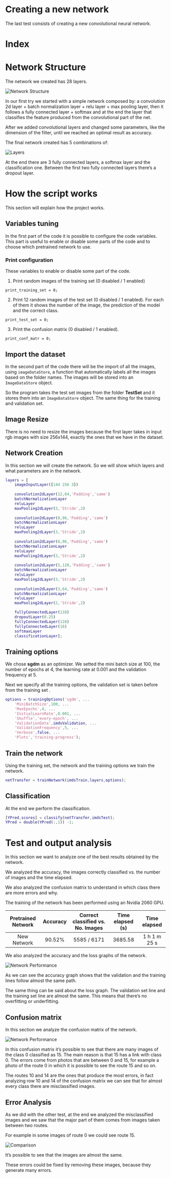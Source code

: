 # Creating a new network
The last test consists of creating a new convolutional neural network.

# Index

# Network Structure

The network we created has 28 layers.

![Network Structure](img/new/Network.png)

In our first try we started with a simple network composed by: a convolution 2d layer + batch normalization layer + relu layer + max pooling layer, then it follows a fully connected layer + softmax and at the end the layer that classifies the feature produced from the convolutional part of the net.

After we added convolutional layers and changed some parameters, like the dimension of the filter, until we reached an optimal result as accuracy.

The final network created has 5 combinations of:

![Layers](img/new/Layers.png)

At the end there are 3 fully connected layers, a softmax layer and the classification one. Between the first two fully connected layers there’s a dropout layer.

# How the script works
This section will explain how the project works.

## Variables tuning
In the first part of the code it is possible to configure the code variables. This part is useful to enable or disable some parts of the code and to choose which pretrained network to use.

### Print configuration
These variables to enable or disable some part of the code. 
1. Print random images of the training set (0 disabled / 1 enabled)
```
print_training_set = 0;
```
2. Print 12 random images of the test set (0 disabled / 1 enabled). For each of them it shows the number of the image, the prediction of the model and the correct class.
```
print_test_set = 0;
```
3. Print the confusion matrix (0 disabled / 1 enabled).
```
print_conf_matr = 0;
```

## Import the dataset
In the second part of the code there will be the import of all the images, using ```imageDataStore```, a function that automatically labels all the images based on the folder names. The images will be stored into an ```ImageDataStore``` object. 

So the program takes the test set images from the folder **TestSet** and it stores them into an ```ImageDataStore``` object. The same thing for the training and validation set.

## Image Resize
There is no need to resize the images because the first layer takes in input rgb images with size 256x144, exactly the ones that we have in the dataset.

## Network Creation
In this section we will create the network. So we will show which layers and what parameters are in the network.
```matlab
layers = [
    imageInputLayer([144 256 3])
    
    convolution2dLayer(12,64,'Padding','same')
    batchNormalizationLayer
    reluLayer
    maxPooling2dLayer(3,'Stride',2)
    
    convolution2dLayer(8,96,'Padding','same')
    batchNormalizationLayer
    reluLayer
    maxPooling2dLayer(3,'Stride',2)
    
    convolution2dLayer(6,96,'Padding','same')
    batchNormalizationLayer
    reluLayer
    maxPooling2dLayer(3,'Stride',2)
    
    convolution2dLayer(5,128,'Padding','same')
    batchNormalizationLayer
    reluLayer
    maxPooling2dLayer(3,'Stride',2)
    
    convolution2dLayer(3,64,'Padding','same')
    batchNormalizationLayer
    reluLayer
    maxPooling2dLayer(2,'Stride',2)

    fullyConnectedLayer(128)
    dropoutLayer(0.25)
    fullyConnectedLayer(128)
    fullyConnectedLayer(16)
    softmaxLayer
    classificationLayer];
```

## Training options
We chose **sgdm** as an optimizer. We setted the mini batch size at 100, the number of epochs at 4, the learning rate at 0.001 and the validation frequency at 5.

Next we specify all the training options, the validation set is taken before from the training set . 
```matlab
options = trainingOptions('sgdm', ...
    'MiniBatchSize',100, ...
    'MaxEpochs',4, ...
    'InitialLearnRate',0.001, ...
    'Shuffle','every-epoch', ...
    'ValidationData',imdsValidation, ...
    'ValidationFrequency',5, ...
    'Verbose',false, ...
    'Plots','training-progress');
```

## Train the network
Using the training set, the network and the training options we train the network.
```matlab
netTransfer = trainNetwork(imdsTrain,layers,options);
```

## Classification
At the end we perform the classification.
```matlab
[YPred,scores] = classify(netTransfer,imdsTest);
YPred = double(YPred(:,1)) -1;
```

# Test and output analysis
In this section we want to analyze one of the best results obtained by the network.

We analyzed the accuracy, the images correctly classified vs. the number of images and the time elapsed. 

We also analyzed the confusion matrix to understand in which class there are more errors and why.

The training of the network has been performed using an Nvidia 2060 GPU.

| Pretrained Network | Accuracy | Correct classified vs. No. Images | Time elapsed (s) | Time elapsed |
|:-:|:-:|:-:|:-:|:-:|
| New Network | 90.52% | 5585 / 6171 | 3685.58 | 1 h 1 m 25 s |

We also analyzed the accuracy and the loss graphs of the network.

![Network Performance](img/new/Network-Performance.png)

As we can see the accuracy graph shows that the validation and the training lines follow almost the same path.

The same thing can be said about the loss graph. The validation set line and the training set line are almost the same. This means that there’s no overfitting or underfitting.

## Confusion matrix
In this section we analyze the confusion matrix of the network.

![Network Performance](img/new/Conf-Matr.png)

In this confusion matrix it’s possible to see that there are many images of the class 0 classified as 15. The main reason is that 15 has a link with class 0. The errors come from photos that are between 0 and 15, for example a photo of the route 0 in which it is possible to see the route 15 and so on.

The routes 10 and 14 are the ones that produce the most errors, in fact analyzing row 10 and 14 of the confusion matrix we can see that for almost every class there are misclassified images. 


## Error Analysis

As we did with the other test, at the end we analyzed the misclassified images and we saw that the major part of them comes from images taken between two routes. 

For example in some images of route 0 we could see route 15. 

![Comparison](img/new/Comparison.png)

It’s possible to see that the images are almost the same.

These errors could be fixed by removing these images, because they generate many errors.

